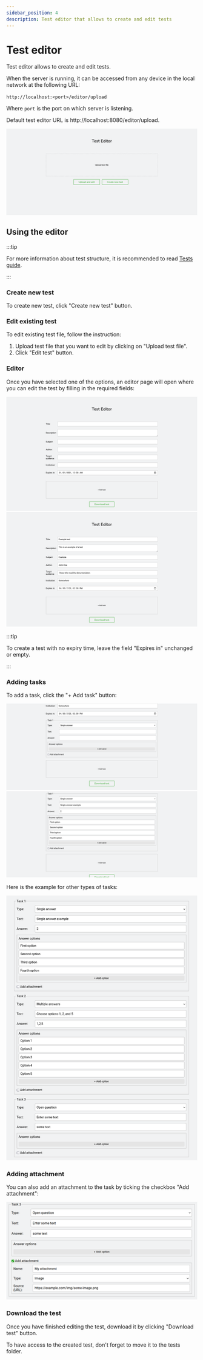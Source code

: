 ```yaml
---
sidebar_position: 4
description: Test editor that allows to create and edit tests
---
```


# Test editor

Test editor allows to create and edit tests.

When the server is running, it can be accessed from any device in the local network at the following URL:

`http://localhost:<port>/editor/upload`

Where `port` is the port on which server is listening.

Default test editor URL is http://localhost:8080/editor/upload.

![Test editor upload](./img/test-editor-upload.png)

## Using the editor

:::tip

For more information about test structure, it is recommended to read [Tests guide](/docs/guide/tests).

:::

### Create new test

To create new test, click "Create new test" button.

### Edit existing test

To edit existing test file, follow the instruction:

1.  Upload test file that you want to edit by clicking on "Upload test file".
2.  Click "Edit test" button.

### Editor

Once you have selected one of the options, an editor page will open where you can edit the test by filling in the required fields:

![Test editor empty](./img/test-editor-edit-empty.png)
![Test editor filled](./img/test-editor-edit-filled.png)

:::tip

To create a test with no expiry time, leave the field "Expires in" unchanged or empty.

:::

### Adding tasks

To add a task, click the "+ Add task" button:

![Test editor add task](./img/test-editor-add-task-empty.png)
![Test editor add filled](./img/test-editor-add-task-filled.png)

Here is the example for other types of tasks:

![Test editor many tasks](./img/test-editor-many-tasks.png)

### Adding attachment

You can also add an attachment to the task by ticking the checkbox "Add attachment":

![Test editor add attachment](./img/test-editor-add-attachment.png)

### Download the test

Once you have finished editing the test, download it by clicking "Download test" button.

To have access to the created test, don't forget to move it to the tests folder.
